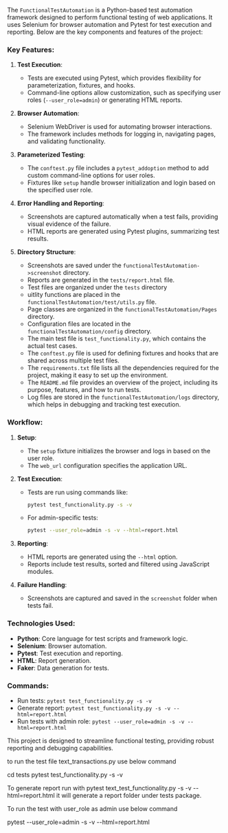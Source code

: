 The `FunctionalTestAutomation` is a Python-based test automation framework designed to perform functional testing of web applications. 
It uses Selenium for browser automation and Pytest for test execution and reporting. Below are the key components and features of the project:

### Key Features:
1. **Test Execution**:
   - Tests are executed using Pytest, which provides flexibility for parameterization, fixtures, and hooks.
   - Command-line options allow customization, such as specifying user roles (`--user_role=admin`) or generating HTML reports.

2. **Browser Automation**:
   - Selenium WebDriver is used for automating browser interactions.
   - The framework includes methods for logging in, navigating pages, and validating functionality.

3. **Parameterized Testing**:
   - The `conftest.py` file includes a `pytest_addoption` method to add custom command-line options for user roles.
   - Fixtures like `setup` handle browser initialization and login based on the specified user role.

4. **Error Handling and Reporting**:
   - Screenshots are captured automatically when a test fails, providing visual evidence of the failure.
   - HTML reports are generated using Pytest plugins, summarizing test results.


5. **Directory Structure**:
   - Screenshots are saved under the `functionalTestAutomation->screenshot` directory.
   - Reports are generated in the `tests/report.html` file.
   - Test files are organized under the `tests` directory
   - uitlity functions are placed in the `functionalTestAutomation/test/utils.py` file.
   - Page classes are organized in the `functionalTestAutomation/Pages` directory.
   - Configuration files are located in the `functionalTestAutomation/config` directory.
   - The main test file is `test_functionality.py`, which contains the actual test cases.
   - The `conftest.py` file is used for defining fixtures and hooks that are shared across multiple test files.
   - The `requirements.txt` file lists all the dependencies required for the project, making it easy to set up the environment.
   - The `README.md` file provides an overview of the project, including its purpose, features, and how to run tests.
   - Log files are stored in the `functionalTestAutomation/logs` directory, which helps in debugging and tracking test execution.

### Workflow:
1. **Setup**:
   - The `setup` fixture initializes the browser and logs in based on the user role.
   - The `web_url` configuration specifies the application URL.

2. **Test Execution**:
   - Tests are run using commands like:
     ```bash
     pytest test_functionality.py -s -v
     ```
   - For admin-specific tests:
     ```bash
     pytest --user_role=admin -s -v --html=report.html
     ```

3. **Reporting**:
   - HTML reports are generated using the `--html` option.
   - Reports include test results, sorted and filtered using JavaScript modules.

4. **Failure Handling**:
   - Screenshots are captured and saved in the `screenshot` folder when tests fail.

### Technologies Used:
- **Python**: Core language for test scripts and framework logic.
- **Selenium**: Browser automation.
- **Pytest**: Test execution and reporting.
- **HTML**: Report generation.
- **Faker**: Data generation for tests.

### Commands:
- Run tests: `pytest test_functionality.py -s -v`
- Generate report: `pytest test_functionality.py -s -v --html=report.html`
- Run tests with admin role: `pytest --user_role=admin -s -v --html=report.html`

This project is designed to streamline functional testing, providing robust reporting and debugging capabilities.


to run the test file text_transactions.py use below command

cd tests
pytest test_functionality.py -s -v

To generate report run with
pytest text_test_functionality.py -s -v --html=report.html
it will generate a report folder under tests package.

To run the test with user_role as admin use below command

pytest --user_role=admin -s -v --html=report.html

